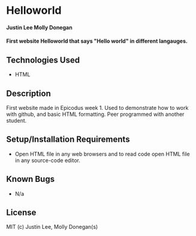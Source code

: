 # Helloworld

#### Justin Lee Molly Donegan 

#### First website Helloworld that says "Hello world" in different langauges.

## Technologies Used

* HTML

## Description

First website made in Epicodus week 1. Used to demonstrate how to work with github, and basic HTML formatting. Peer programmed with another student.

## Setup/Installation Requirements

* Open HTML file in any web browsers and to read code open HTML file in any source-code editor.

## Known Bugs

* N/a

## License

MIT (c) Justin Lee, Molly Donegan(s)
